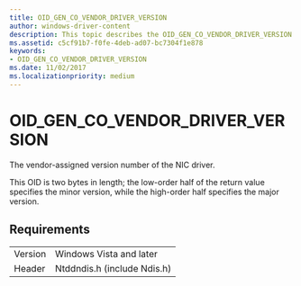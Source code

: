 ```yaml
---
title: OID_GEN_CO_VENDOR_DRIVER_VERSION
author: windows-driver-content
description: This topic describes the OID_GEN_CO_VENDOR_DRIVER_VERSION object identifier (OID).
ms.assetid: c5cf91b7-f0fe-4deb-ad07-bc7304f1e878
keywords:
- OID_GEN_CO_VENDOR_DRIVER_VERSION
ms.date: 11/02/2017
ms.localizationpriority: medium
---
```


# OID_GEN_CO_VENDOR_DRIVER_VERSION

The vendor-assigned version number of the NIC driver.

This OID is two bytes in length; the low-order half of the return value specifies the minor version, while the high-order half specifies the major version.

## Requirements

| | |
| --- | --- |
| Version | Windows Vista and later |
| Header | Ntddndis.h (include Ndis.h) |

